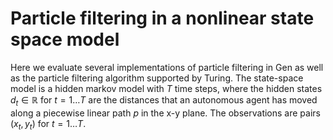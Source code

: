 # Particle filtering in a nonlinear state space model

Here we evaluate several implementations of particle filtering in Gen as well as the particle filtering algorithm supported by Turing.
The state-space model is a hidden markov model with $T$ time steps, where the hidden states $d_t \in \mathbb{R}$ for $t=1\ldots T$ are the distances that an autonomous agent has moved along a piecewise linear path $p$ in the x-y plane.
The observations are pairs $(x_t, y_t)$ for $t=1\ldots T$.
